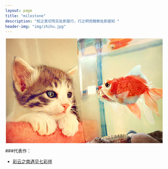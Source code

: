 ```yaml
---
layout: page
title: "milestone"
description: "知之真切笃实处即是行，行之明觉精察处即是知 "
header-img: "img/zhihu.jpg"
---
```



<center>
    <p><img src="img/aboutme.jpg" align="center"></p>
</center>


###代表作：


- [彩云之南遇见七彩祥](http://www.mafengwo.cn/i/3397403.html)







